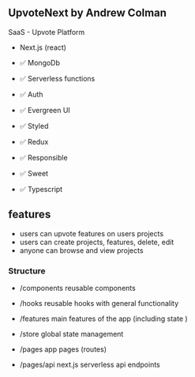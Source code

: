 ## UpvoteNext by Andrew Colman

SaaS - Upvote Platform

-   Next.js (react)

-   ✅ MongoDb
-   ✅ Serverless functions
-   ✅ Auth
-   ✅ Evergreen UI
-   ✅ Styled
-   ✅ Redux
-   ✅ Responsible
-   ✅ Sweet
-   ✅ Typescript

## features

-   users can upvote features on users projects
-   users can create projects, features, delete, edit
-   anyone can browse and view projects

### Structure

-   /components
    reusable components

-   /hooks
    reusable hooks with general functionality

-   /features
    main features of the app (including state )

-   /store
    global state management

-   /pages
    app pages (routes)

-   /pages/api
    next.js serverless api endpoints
